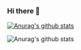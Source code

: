 ### Hi there 👋

<!--
**fansOnly/fansOnly** is a ✨ _special_ ✨ repository because its `README.md` (this file) appears on your GitHub profile.

Here are some ideas to get you started:

- 🔭 I’m currently working on ...
- 🌱 I’m currently learning ...
- 👯 I’m looking to collaborate on ...
- 🤔 I’m looking for help with ...
- 💬 Ask me about ...
- 📫 How to reach me: ...
- 😄 Pronouns: ...
- ⚡ Fun fact: ...

-->

[![Anurag's github stats](https://github-readme-stats.vercel.app/api?username=fansOnly)](https://github.com/anuraghazra/github-readme-stats)

![Anurag's github stats](https://github-readme-stats.vercel.app/api?username=fansOnly&show_icons=true&title_color=fff&icon_color=79ff97&text_color=9f9f9f&bg_color=151515)
